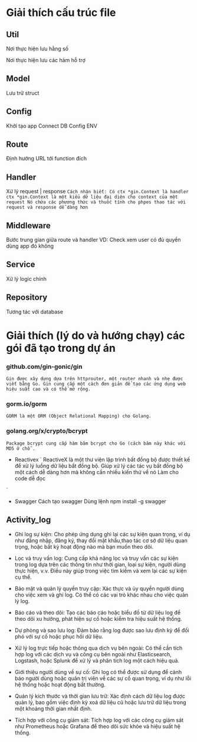 
# Giải thích cấu trúc file
## Util
Nơi thực hiện lưu hằng số

Nơi thực hiện lưu các hàm hỗ trợ

## Model
Lưu trữ struct

## Config
Khởi tạo app
Connect DB
Config ENV

## Route
Định hướng URL tới function đích

## Handler
Xử lý request | response
`
Cách nhận biết: Có ctx *gin.Context là handler
ctx *gin.Context là một kiểu dữ liệu đại diện cho context của một request
Nó chứa các phương thức và thuốc tính cho phpes thao tác với request và response dễ dàng hơn
`


## Middleware
Bước trung gian giữa route và handler
VD: Check xem user có đủ quyền dùng app đó không

## Service
Xử lý logic chính

## Repository
Tương tác với database

# Giải thích (lý do và hướng chạy) các gói đã tạo trong dự án
### github.com/gin-gonic/gin
`
Gin được xây dựng dựa trên httprouter, một router nhanh và nhẹ được viết bằng Go.
Gin cung cấp một cách đơn giản để tạo các ứng dụng web hiệu suất cao và có thể mở rộng.
`

### gorm.io/gorm
`
GORM là một ORM (Object Relational Mapping) cho Golang.
`

### golang.org/x/crypto/bcrypt
`
Package bcrypt cung cấp hàm băm bcrypt cho Go (cách băm này khác
với MD5 ở chỗ .
`

- Reactivex
`
ReactiveX là một thư viện lập trình bất đồng bộ được thiết kế để xử lý luồng dữ liệu bất đồng bộ.
Giúp xử lý các tác vụ bất đồng bộ một cách dễ dàng hơn mà không cần
nhiều kiến thứ về nó
Làm cho code dễ đọc

`
- Swagger
Cách tạo swagger
Dùng lệnh npm install -g swagger


## Activity_log
 - Ghi log sự kiện: Cho phép ứng dụng ghi lại các sự kiện quan trọng,
ví dụ như đăng nhập, đăng ký, thay đổi mật khẩu,thao tác cơ sở dữ liệu quan trọng,
hoặc bất kỳ hoạt động nào mà bạn muốn theo dõi.

 - Lọc và truy vấn log: Cung cấp khả năng lọc và truy vấn các sự kiện
trong log dựa trên các thông tin như thời gian, loại sự kiện, người dùng thực hiện, v.v.
Điều này giúp trong việc tìm kiếm và xem lại các sự kiện cụ thể.

 - Bảo mật và quản lý quyền truy cập: Xác thực và ủy quyền người dùng cho việc xem và ghi log.
Có thể có các vai trò khác nhau cho việc quản lý log.

- Báo cáo và theo dõi: Tạo các báo cáo hoặc biểu đồ từ dữ liệu log để theo dõi xu hướng,
phát hiện sự cố hoặc kiểm tra hiệu suất hệ thống.

 - Dự phòng và sao lưu log: Đảm bảo rằng log được sao lưu định kỳ để đối phó với sự cố hoặc phục hồi dữ liệu.

- Xử lý log trực tiếp hoặc thông qua dịch vụ bên ngoài: Có thể cần tích hợp log với các dịch vụ
và công cụ bên ngoài như Elasticsearch, Logstash, hoặc Splunk để xử lý và phân tích log một cách hiệu quả.

- Giới thiệu người dùng về sự cố: Ghi log có thể được sử dụng để cảnh báo người dùng hoặc
quản trị viên về các sự cố quan trọng, ví dụ như lỗi hệ thống hoặc hoạt động bất thường.

 - Quản lý kích thước và thời gian lưu trữ: Xác định cách dữ liệu log được quản lý,
bao gồm việc định kỳ xoá dữ liệu cũ hoặc lưu trữ dữ liệu trong một khoảng thời gian nhất định.

 - Tích hợp với công cụ giám sát: Tích hợp log với các công cụ giám sát như Prometheus
hoặc Grafana để theo dõi sức khỏe và hiệu suất hệ thống.